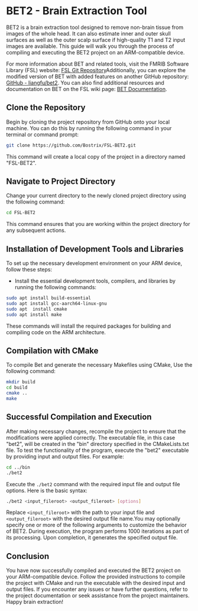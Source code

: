 # BET2 - Brain Extraction Tool 

BET2 is a brain extraction tool designed to remove non-brain tissue from images of the whole head. It can also estimate inner and outer skull surfaces as well as the outer scalp surface if high-quality T1 and T2 input images are available. This guide will walk you through the process of compiling and executing the BET2 project on an ARM-compatible device.

For more information about BET and related tools, visit the FMRIB Software Library (FSL) website: [FSL Git Repository](https://git.fmrib.ox.ac.uk/fsl)Additionally, you can explore the modified version of BET with added features on  another GitHub repository: [GitHub - liangfu/bet2](https://github.com/liangfu/bet2).  You can also find additional resources and documentation on BET on the FSL wiki page: [BET Documentation](https://fsl.fmrib.ox.ac.uk/fsl/fslwiki/BET).

## Clone the Repository
Begin by cloning the project repository from GitHub onto your local machine. You can do this by running the following command in your terminal or command prompt:
```bash
git clone https://github.com/Bostrix/FSL-BET2.git
```
This command will create a local copy of the project in a directory named "FSL-BET2".

## Navigate to Project Directory

Change your current directory to the newly cloned project directory using the following command:
```bash
cd FSL-BET2
```
This command ensures that you are working within the project directory for any subsequent actions.

## Installation of Development Tools and Libraries

To set up the necessary development environment on your ARM device, follow these steps:

- Install the essential development tools, compilers, and libraries by running the following commands:

```bash
sudo apt install build-essential
sudo apt install gcc-aarch64-linux-gnu
sudo apt  install cmake
sudo apt install make
```
These commands will install the required packages for building and compiling code on the ARM architecture.

## Compilation with CMake

To compile Bet and generate the necessary Makefiles using CMake, Use the following command:
```bash
mkdir build
cd build
cmake ..
make
```

## Successful Compilation and Execution
After making necessary changes, recompile the project to ensure that the modifications were applied correctly. The executable file, in this case "bet2", will be created in the "bin" directory specified in the CMakeLists.txt file.
To test the functionality of the program, execute the "bet2" executable by providing input and output files. For example:
 ```bash
cd ../bin
./bet2
```
Execute the `./bet2` command with the required input file and output file options. Here is the basic syntax:
 ```bash
./bet2 <input_fileroot> <output_fileroot> [options]
```
Replace `<input_fileroot>` with the path to your input file and `<output_fileroot>` with the desired output file name.You may optionally specify one or more of the following arguments to customize the behavior of BET2. During execution, the program performs 1000 iterations as part of its processing. Upon completion, it generates the specified output file.

## Conclusion

You have now successfully compiled and executed the BET2 project on your ARM-compatible device. Follow the provided instructions to compile the project with CMake and run the executable with the desired input and output files. If you encounter any issues or have further questions, refer to the project documentation or seek assistance from the project maintainers. Happy brain extraction!
